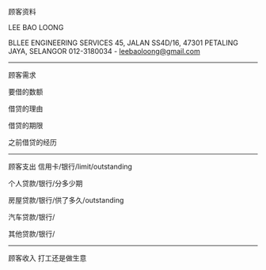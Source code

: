 顾客资料

LEE BAO LOONG 

BLLEE ENGINEERING SERVICES 45, JALAN SS4D/16, 47301 PETALING JAYA, SELANGOR 012-3180034 - leebaoloong@gmail.com

-----------------
顾客需求


要借的数额

借贷的理由

借贷的期限

之前借贷的经历


--------------
顾客支出
信用卡/银行/limit/outstanding


个人贷款/银行/分多少期

房屋贷款/银行/供了多久/outstanding




汽车贷款/银行/


其他贷款/银行/

-----------
顾客收入
打工还是做生意

